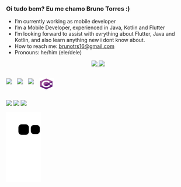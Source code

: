 ### Oi tudo bem? Eu me chamo Bruno Torres :)

- I’m currently working as mobile developer
- I’m a Mobile Developer, experienced in Java, Kotlin and Flutter
- I’m looking forward to assist with evrything about Flutter, Java and Kotlin, and also learn anything new i dont know about.
- How to reach me: brunotrs16@gmail.com
- Pronouns: he/him (ele/dele)

<div align="center">
  <a href="https://github.com/brwnitz">
  <img height="180em" src="https://github-readme-stats.vercel.app/api?username=brwnitz&show_icons=true&theme=dark&include_all_commits=true&count_private=true"/>
  <img height="180em" src="https://github-readme-stats.vercel.app/api/top-langs/?username=brwnitz&layout=compact&langs_count=7&theme=dark"/>
</div>
  
  ##
  
  <div style="display: flex; flex-direction: row;"><br>
    <img src="https://cdn.jsdelivr.net/gh/devicons/devicon@latest/icons/java/java-original-wordmark.svg"  width="30" align="center"/>
    <img src="https://cdn.jsdelivr.net/gh/devicons/devicon@latest/icons/flutter/flutter-original.svg" width="30" align="center"/>
    <img src="https://cdn.jsdelivr.net/gh/devicons/devicon@latest/icons/kotlin/kotlin-original.svg" width="30" align="center"/>
     <img align="center" alt="Bruno-Csharp" height="30" width="40" src="https://raw.githubusercontent.com/devicons/devicon/master/icons/csharp/csharp-original.svg">
  </div>
  
  ##
  
  <div> 
  <a href="https://instagram.com/brwnitz" target="_blank"><img src="https://img.shields.io/badge/-Instagram-%23E4405F?style=for-the-badge&logo=instagram&logoColor=white" target="_blank"></a>
 <a href="https://discord.gg/kvHZDTj9" target="_blank"><img src="https://img.shields.io/badge/Discord-7289DA?style=for-the-badge&logo=discord&logoColor=white" target="_blank"></a> 
  <a href = "mailto:brunotrs16@gmail.com"><img src="https://img.shields.io/badge/-Gmail-%23333?style=for-the-badge&logo=gmail&logoColor=white" target="_blank"></a>
   
 
  ![Snake animation](https://github.com/rafaballerini/rafaballerini/blob/output/github-contribution-grid-snake.svg)
